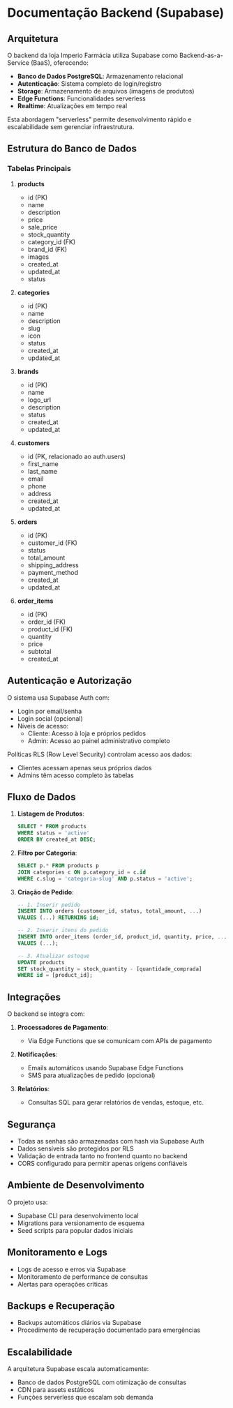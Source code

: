 
# Documentação Backend (Supabase)

## Arquitetura

O backend da loja Imperio Farmácia utiliza Supabase como Backend-as-a-Service (BaaS), oferecendo:

- **Banco de Dados PostgreSQL**: Armazenamento relacional
- **Autenticação**: Sistema completo de login/registro
- **Storage**: Armazenamento de arquivos (imagens de produtos)
- **Edge Functions**: Funcionalidades serverless
- **Realtime**: Atualizações em tempo real

Esta abordagem "serverless" permite desenvolvimento rápido e escalabilidade sem gerenciar infraestrutura.

## Estrutura do Banco de Dados

### Tabelas Principais

1. **products**
   - id (PK)
   - name
   - description
   - price
   - sale_price
   - stock_quantity
   - category_id (FK)
   - brand_id (FK)
   - images
   - created_at
   - updated_at
   - status

2. **categories**
   - id (PK)
   - name
   - description
   - slug
   - icon
   - status
   - created_at
   - updated_at

3. **brands**
   - id (PK)
   - name
   - logo_url
   - description
   - status
   - created_at
   - updated_at

4. **customers**
   - id (PK, relacionado ao auth.users)
   - first_name
   - last_name
   - email
   - phone
   - address
   - created_at
   - updated_at

5. **orders**
   - id (PK)
   - customer_id (FK)
   - status
   - total_amount
   - shipping_address
   - payment_method
   - created_at
   - updated_at

6. **order_items**
   - id (PK)
   - order_id (FK)
   - product_id (FK)
   - quantity
   - price
   - subtotal
   - created_at

## Autenticação e Autorização

O sistema usa Supabase Auth com:

- Login por email/senha
- Login social (opcional)
- Níveis de acesso:
  - Cliente: Acesso à loja e próprios pedidos
  - Admin: Acesso ao painel administrativo completo

Políticas RLS (Row Level Security) controlam acesso aos dados:
- Clientes acessam apenas seus próprios dados
- Admins têm acesso completo às tabelas

## Fluxo de Dados

1. **Listagem de Produtos**:
   ```sql
   SELECT * FROM products 
   WHERE status = 'active' 
   ORDER BY created_at DESC;
   ```

2. **Filtro por Categoria**:
   ```sql
   SELECT p.* FROM products p
   JOIN categories c ON p.category_id = c.id
   WHERE c.slug = 'categoria-slug' AND p.status = 'active';
   ```

3. **Criação de Pedido**:
   ```sql
   -- 1. Inserir pedido
   INSERT INTO orders (customer_id, status, total_amount, ...) 
   VALUES (...) RETURNING id;
   
   -- 2. Inserir itens do pedido
   INSERT INTO order_items (order_id, product_id, quantity, price, ...)
   VALUES (...);
   
   -- 3. Atualizar estoque
   UPDATE products 
   SET stock_quantity = stock_quantity - [quantidade_comprada]
   WHERE id = [product_id];
   ```

## Integrações

O backend se integra com:

1. **Processadores de Pagamento**:
   - Via Edge Functions que se comunicam com APIs de pagamento

2. **Notificações**:
   - Emails automáticos usando Supabase Edge Functions
   - SMS para atualizações de pedido (opcional)

3. **Relatórios**:
   - Consultas SQL para gerar relatórios de vendas, estoque, etc.

## Segurança

- Todas as senhas são armazenadas com hash via Supabase Auth
- Dados sensíveis são protegidos por RLS
- Validação de entrada tanto no frontend quanto no backend
- CORS configurado para permitir apenas origens confiáveis

## Ambiente de Desenvolvimento

O projeto usa:
- Supabase CLI para desenvolvimento local
- Migrations para versionamento de esquema
- Seed scripts para popular dados iniciais

## Monitoramento e Logs

- Logs de acesso e erros via Supabase
- Monitoramento de performance de consultas
- Alertas para operações críticas

## Backups e Recuperação

- Backups automáticos diários via Supabase
- Procedimento de recuperação documentado para emergências

## Escalabilidade

A arquitetura Supabase escala automaticamente:
- Banco de dados PostgreSQL com otimização de consultas
- CDN para assets estáticos
- Funções serverless que escalam sob demanda
